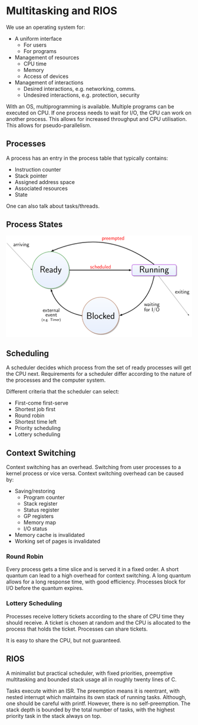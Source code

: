 # Multitasking and RIOS

We use an operating system for:

* A uniform interface
  * For users
  * For programs
* Management of resources
  * CPU time
  * Memory
  * Access of devices
* Management of interactions
  * Desired interactions, e.g. networking, comms.
  * Undesired interactions, e.g. protection, security

With an OS, multiprogramming is available. Multiple programs can be executed on CPU. If one process needs to wait for I/O, the CPU can work on another process. This allows for increased throughput and CPU utilisation.
This allows for pseudo-parallelism.

## Processes 

A process has an entry in the process table that typically contains:

* Instruction counter
* Stack pointer
* Assigned address space
* Associated resources
* State

One can also talk about tasks/threads.

## Process States

![](Multitasking1.png)

## Scheduling

A scheduler decides which process from the set of ready processes will get the CPU next.
Requirements for a scheduler differ according to the nature of the processes and the computer system.

Different criteria that the scheduler can select:

* First-come first-serve
* Shortest job first
* Round robin
* Shortest time left
* Priority scheduling
* Lottery scheduling

## Context Switching

Context switching has an overhead. Switching from user processes to a kernel process or vice versa.
Context switching overhead can be caused by:

* Saving/restoring
  * Program counter
  * Stack register
  * Status register
  * GP registers
  * Memory map
  * I/O status
* Memory cache is invalidated
* Working set of pages is invalidated

### Round Robin

Every process gets a time slice and is served it in a fixed order. A short quantum can lead to a high overhead for context switching. A long quantum allows for a long response time, with good efficiency. Processes block for I/O before the quantum expires.

### Lottery Scheduling

Processes receive lottery tickets according to the share of CPU time they should receive.
A ticket is chosen at random and the CPU is allocated to the process that holds the ticket.
Processes can share tickets.

It is easy to share the CPU, but not guaranteed.

## RIOS

A minimalist but practical scheduler, with fixed priorities, preemptive multitasking and bounded stack usage all in roughly twenty lines of C.

Tasks execute within an ISR. The preemption means it is reentrant, with nested interrupt which maintains its own stack of running tasks. Although, one should be careful with printf. However, there is no self-preemption. The stack depth is bounded by the total number of tasks, with the highest priority task in the stack always on top.
